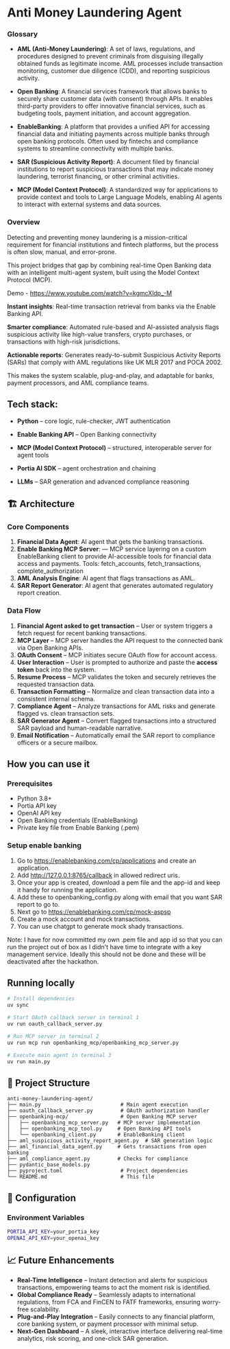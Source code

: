 # Anti Money Laundering Agent


### Glossary

- **AML (Anti-Money Laundering)**: A set of laws, regulations, and procedures designed to prevent criminals from disguising illegally obtained funds as legitimate income. AML processes include transaction monitoring, customer due diligence (CDD), and reporting suspicious activity.

- **Open Banking**: A financial services framework that allows banks to securely share customer data (with consent) through APIs. It enables third-party providers to offer innovative financial services, such as budgeting tools, payment initiation, and account aggregation.

- **EnableBanking**: A platform that provides a unified API for accessing financial data and initiating payments across multiple banks through open banking protocols. Often used by fintechs and compliance systems to streamline connectivity with multiple banks.

- **SAR (Suspicious Activity Report)**: A document filed by financial institutions to report suspicious transactions that may indicate money laundering, terrorist financing, or other criminal activities.

- **MCP (Model Context Protocol)**: A standardized way for applications to provide context and tools to Large Language Models, enabling AI agents to interact with external systems and data sources.

### Overview

Detecting and preventing money laundering is a mission-critical requirement for financial institutions and fintech platforms, but the process is often slow, manual, and error-prone.

This project bridges that gap by combining real-time Open Banking data with an intelligent multi-agent system, built using the Model Context Protocol (MCP).


Demo - https://www.youtube.com/watch?v=kgmcXldp_-M

**Instant insights**: Real-time transaction retrieval from banks via the Enable Banking API.

**Smarter compliance**: Automated rule-based and AI-assisted analysis flags suspicious activity like high-value transfers, crypto purchases, or transactions with high-risk jurisdictions.

**Actionable reports**: Generates ready-to-submit Suspicious Activity Reports (SARs) that comply with AML regulations like UK MLR 2017 and POCA 2002.

This makes the system scalable, plug-and-play, and adaptable for banks, payment processors, and AML compliance teams.


## Tech stack:

- **Python** – core logic, rule-checker, JWT authentication

- **Enable Banking API** – Open Banking connectivity

- **MCP (Model Context Protocol)** – structured, interoperable server for agent tools

- **Portia AI SDK** – agent orchestration and chaining

- **LLMs** – SAR generation and advanced compliance reasoning

## 🏗️ Architecture

### Core Components
1. **Financial Data Agent**: AI agent that gets the banking transactions.
2. **Enable Banking MCP Server**: — MCP service layering on a custom EnableBanking client to provide AI-accessible tools for financial data access and payments.
Tools: fetch_accounts, fetch_transactions, complete_authorization
3. **AML Analysis Engine**: AI agent that flags transactions as AML.
4. **SAR Report Generator**: AI agent that generates automated regulatory report creation.

### Data Flow

1. **Financial Agent asked to get transaction** – User or system triggers a fetch request for recent banking transactions.
2. **MCP Layer** – MCP server handles the API request to the connected bank via Open Banking APIs.
3. **OAuth Consent** – MCP initiates secure OAuth flow for account access.
4. **User Interaction** – User is prompted to authorize and paste the **access token** back into the system.
5. **Resume Process** – MCP validates the token and securely retrieves the requested transaction data.
6. **Transaction Formatting** – Normalize and clean transaction data into a consistent internal schema.
7. **Compliance Agent** – Analyze transactions for AML risks and generate flagged vs. clean transaction sets.
8. **SAR Generator Agent** – Convert flagged transactions into a structured SAR payload and human-readable narrative.
9. **Email Notification** – Automatically email the SAR report to compliance officers or a secure mailbox.

## How you can use it

### Prerequisites
- Python 3.8+
- Portia API key
- OpenAI API key
- Open Banking credentials (EnableBanking)
- Private key file from Enable Banking (.pem)

### Setup enable banking

1. Go to https://enablebanking.com/cp/applications and create an application.
2. Add http://127.0.0.1:8765/callback in allowed redirect uris.
3. Once your app is created, download a pem file and the app-id and keep it handy for running the application.
4. Add these to openbanking_config.py along with email that you want SAR report to go to.
5. Next go to https://enablebanking.com/cp/mock-aspsp
6. Create a mock account and mock transactions.
7. You can use chatgpt to generate mock shady transactions.

Note: I have for now committed my own .pem file and app id so that you can run the project out of box
as I didn't have time to integrate with a key management service. Ideally this should not be done and these will
be deactivated after the hackathon.

## Running locally
```bash
# Install dependencies
uv sync

# Start OAuth callback server in terminal 1
uv run oauth_callback_server.py

# Run MCP server in terminal 2
uv run mcp run openbanking_mcp/openbanking_mcp_server.py

# Execute main agent in terminal 3
uv run main.py
```

## 📁 Project Structure

```
anti-money-laundering-agent/
├── main.py                          # Main agent execution
├── oauth_callback_server.py         # OAuth authorization handler
├── openbanking-mcp/                 # Open Banking MCP server
│   ├── openbanking_mcp_server.py   # MCP server implementation
│   ├── openbanking_mcp_tool.py     # Open Banking API tools
│   └── openbanking_client.py       # EnableBanking client
├── aml_suspicious_activity_report_agent.py  # SAR generation logic
├── aml_financial_data_agent.py     # Gets transactions from open banking
├── aml_compliance_agent.py         # Checks for compliance
├── pydantic_base_models.py 
├── pyproject.toml                   # Project dependencies
└── README.md                        # This file
```

## 🔧 Configuration

### Environment Variables
```bash
PORTIA_API_KEY=your_portia_key
OPENAI_API_KEY=your_openai_key
```

## 📈 Future Enhancements

* **Real-Time Intelligence** – Instant detection and alerts for suspicious transactions, empowering teams to act the moment risk is identified.
* **Global Compliance Ready** – Seamlessly adapts to international regulations, from FCA and FinCEN to FATF frameworks, ensuring worry-free scalability.
* **Plug-and-Play Integration** – Easily connects to any financial platform, core banking system, or payment processor with minimal setup.
* **Next-Gen Dashboard** – A sleek, interactive interface delivering real-time analytics, risk scoring, and one-click SAR generation.
